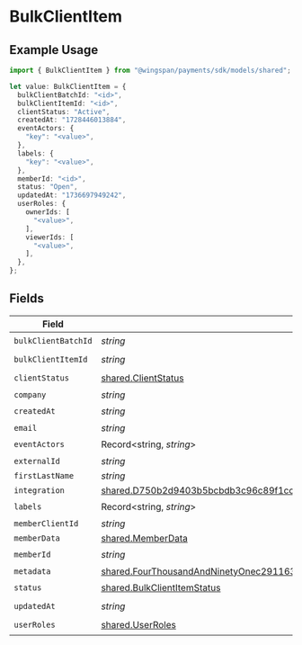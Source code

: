 # BulkClientItem

## Example Usage

```typescript
import { BulkClientItem } from "@wingspan/payments/sdk/models/shared";

let value: BulkClientItem = {
  bulkClientBatchId: "<id>",
  bulkClientItemId: "<id>",
  clientStatus: "Active",
  createdAt: "1728446013884",
  eventActors: {
    "key": "<value>",
  },
  labels: {
    "key": "<value>",
  },
  memberId: "<id>",
  status: "Open",
  updatedAt: "1736697949242",
  userRoles: {
    ownerIds: [
      "<value>",
    ],
    viewerIds: [
      "<value>",
    ],
  },
};
```

## Fields

| Field                                                                                                                                                                                                             | Type                                                                                                                                                                                                              | Required                                                                                                                                                                                                          | Description                                                                                                                                                                                                       |
| ----------------------------------------------------------------------------------------------------------------------------------------------------------------------------------------------------------------- | ----------------------------------------------------------------------------------------------------------------------------------------------------------------------------------------------------------------- | ----------------------------------------------------------------------------------------------------------------------------------------------------------------------------------------------------------------- | ----------------------------------------------------------------------------------------------------------------------------------------------------------------------------------------------------------------- |
| `bulkClientBatchId`                                                                                                                                                                                               | *string*                                                                                                                                                                                                          | :heavy_check_mark:                                                                                                                                                                                                | N/A                                                                                                                                                                                                               |
| `bulkClientItemId`                                                                                                                                                                                                | *string*                                                                                                                                                                                                          | :heavy_check_mark:                                                                                                                                                                                                | N/A                                                                                                                                                                                                               |
| `clientStatus`                                                                                                                                                                                                    | [shared.ClientStatus](../../../sdk/models/shared/clientstatus.md)                                                                                                                                                 | :heavy_check_mark:                                                                                                                                                                                                | N/A                                                                                                                                                                                                               |
| `company`                                                                                                                                                                                                         | *string*                                                                                                                                                                                                          | :heavy_minus_sign:                                                                                                                                                                                                | N/A                                                                                                                                                                                                               |
| `createdAt`                                                                                                                                                                                                       | *string*                                                                                                                                                                                                          | :heavy_check_mark:                                                                                                                                                                                                | N/A                                                                                                                                                                                                               |
| `email`                                                                                                                                                                                                           | *string*                                                                                                                                                                                                          | :heavy_minus_sign:                                                                                                                                                                                                | N/A                                                                                                                                                                                                               |
| `eventActors`                                                                                                                                                                                                     | Record<string, *string*>                                                                                                                                                                                          | :heavy_check_mark:                                                                                                                                                                                                | N/A                                                                                                                                                                                                               |
| `externalId`                                                                                                                                                                                                      | *string*                                                                                                                                                                                                          | :heavy_minus_sign:                                                                                                                                                                                                | N/A                                                                                                                                                                                                               |
| `firstLastName`                                                                                                                                                                                                   | *string*                                                                                                                                                                                                          | :heavy_minus_sign:                                                                                                                                                                                                | N/A                                                                                                                                                                                                               |
| `integration`                                                                                                                                                                                                     | [shared.D750b2d9403b5bcbdb3c96c89f1cc713df563d587f16e5f39f5ab546c08a20a0](../../../sdk/models/shared/d750b2d9403b5bcbdb3c96c89f1cc713df563d587f16e5f39f5ab546c08a20a0.md)                                         | :heavy_minus_sign:                                                                                                                                                                                                | N/A                                                                                                                                                                                                               |
| `labels`                                                                                                                                                                                                          | Record<string, *string*>                                                                                                                                                                                          | :heavy_check_mark:                                                                                                                                                                                                | N/A                                                                                                                                                                                                               |
| `memberClientId`                                                                                                                                                                                                  | *string*                                                                                                                                                                                                          | :heavy_minus_sign:                                                                                                                                                                                                | N/A                                                                                                                                                                                                               |
| `memberData`                                                                                                                                                                                                      | [shared.MemberData](../../../sdk/models/shared/memberdata.md)                                                                                                                                                     | :heavy_minus_sign:                                                                                                                                                                                                | N/A                                                                                                                                                                                                               |
| `memberId`                                                                                                                                                                                                        | *string*                                                                                                                                                                                                          | :heavy_check_mark:                                                                                                                                                                                                | N/A                                                                                                                                                                                                               |
| `metadata`                                                                                                                                                                                                        | [shared.FourThousandAndNinetyOnec2911630f24a45153ca60a204edf3efba15902cef686d412c191e0c18cac](../../../sdk/models/shared/fourthousandandninetyonec2911630f24a45153ca60a204edf3efba15902cef686d412c191e0c18cac.md) | :heavy_minus_sign:                                                                                                                                                                                                | N/A                                                                                                                                                                                                               |
| `status`                                                                                                                                                                                                          | [shared.BulkClientItemStatus](../../../sdk/models/shared/bulkclientitemstatus.md)                                                                                                                                 | :heavy_check_mark:                                                                                                                                                                                                | N/A                                                                                                                                                                                                               |
| `updatedAt`                                                                                                                                                                                                       | *string*                                                                                                                                                                                                          | :heavy_check_mark:                                                                                                                                                                                                | N/A                                                                                                                                                                                                               |
| `userRoles`                                                                                                                                                                                                       | [shared.UserRoles](../../../sdk/models/shared/userroles.md)                                                                                                                                                       | :heavy_check_mark:                                                                                                                                                                                                | N/A                                                                                                                                                                                                               |